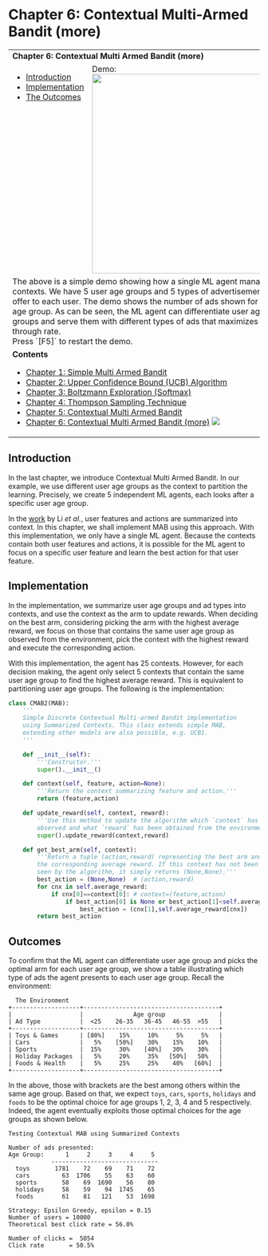 # Chapter 6: Contextual Multi-Armed Bandit (more)

<table>
<tr><td colspan="2"><b>
Chapter 6: Contextual Multi Armed Bandit (more)
</b></td></tr>
<tr>
<td valign="top">
    <ul>
        <li><a href=#intro>Introduction</a></li>
        <li><a href=#codes>Implementation</a></li>
        <li><a href=#outcomes>The Outcomes</a></li>
    </ul>
</td>
<td>
  Demo:<br>
  <img src="https://user-images.githubusercontent.com/51439829/202530268-e0a7aad7-c8b8-46e2-af34-a9b7492a3615.gif" width="400">
</td>
<tr><td colspan="2">
The above is a simple demo showing how a single ML agent manage contexts. We have 5 user age groups and 5 types of advertisements to offer to each user. The demo shows the number of ads shown for each age group. As can be seen, the ML agent can differentiate user age groups and serve them with different types of ads that maximizes click through rate.
<br>
Press `[F5]` to restart the demo.
</td>
<tr><td colspan="2">
<b>Contents</b><br>
<ul>
<li><a href="https://github.com/cfoh/Multi-Armed-Bandit-Example">Chapter 1: Simple Multi Armed Bandit</a></li>
<li><a href="https://github.com/cfoh/Multi-Armed-Bandit-Example/tree/main/ucb">Chapter 2: Upper Confidence Bound (UCB) Algorithm</a></li>
<li><a href="https://github.com/cfoh/Multi-Armed-Bandit-Example/tree/main/smax">Chapter 3: Boltzmann Exploration (Softmax)</a></li>
<li><a href="https://github.com/cfoh/Multi-Armed-Bandit-Example/tree/main/ts">Chapter 4: Thompson Sampling Technique</a></li>
<li><a href="https://github.com/cfoh/Multi-Armed-Bandit-Example/tree/main/cmab">Chapter 5: Contextual Multi Armed Bandit</a></li>
<li><a href="https://github.com/cfoh/Multi-Armed-Bandit-Example/tree/main/cmab2">Chapter 6: Contextual Multi Armed Bandit (more)</a>&nbsp;<img src="https://img.shields.io/badge/This-Chapter-blue"></li>
</ul>
</td></tr>
</table>

## Introduction<a name=intro></a>

In the last chapter, we introduce Contextual Multi Armed Bandit. In our example, we use different user age groups as the context to partition the learning. Precisely, we create 5 independent ML agents, each looks after a specific user age group.

In the [work](https://arxiv.org/pdf/1003.0146.pdf) by Li *et al.*, user features and actions are summarized into context. In this chapter, we shall implement MAB using this approach. With this implementation, we only have a single ML agent. Because the contexts contain both user features and actions, it is possible for the ML agent to focus on a specific user feature and learn the best action for that user feature.

## Implementation<a name=codes></a>

In the implementation, we summarize user age groups and ad types into contexts, and use the context as the arm to update rewards. When deciding on the best arm, considering picking the arm with the highest average reward, we focus on those that contains the same user age group as observed from the environment, pick the context with the highest reward and execute the corresponding action.

With this implementation, the agent has 25 contexts. However, for each decision making, the agent only select 5 contexts that contain the same user age group to find the highest average reward. This is equivalent to partitioning user age groups. The following is the implementation:

```python
class CMAB2(MAB):
    '''
    Simple Discrete Contextual Multi-armed Bandit implementation
    using Summarized Contexts. This class extends simple MAB,
    extending other models are also possible, e.g. UCB1.
    '''

    def __init__(self):
        '''Constructor.'''
        super().__init__()

    def context(self, feature, action=None):
        '''Return the context summarizing feature and action.'''
        return (feature,action)

    def update_reward(self, context, reward):
        '''Use this method to update the algorithm which `context` has been
        observed and what `reward` has been obtained from the environment.'''
        super().update_reward(context,reward)

    def get_best_arm(self, context):
        '''Return a tuple (action,reward) representing the best arm and
        the corresponding average reward. If this context has not been 
        seen by the algorithm, it simply returns (None,None).'''
        best_action = (None,None)  # (action,reward)
        for cnx in self.average_reward:
            if cnx[0]==context[0]: # context=(feature,action)
                if best_action[0] is None or best_action[1]<self.average_reward[cnx]:
                    best_action = (cnx[1],self.average_reward[cnx])
        return best_action
```

## Outcomes<a name=outcomes></a>

To confirm that the ML agent can differentiate user age group and picks the optimal arm for each user age group, we show a table illustrating which type of ads the agent presents to each user age group. Recall the environment:

```
  The Environment
+-------------------+--------------------------------------+
|                   |              Age group               |
| Ad Type           |  <25    26-35   36-45   46-55  >55   |
+-------------------+--------------------------------------+
| Toys & Games      | [80%]    15%     10%     5%     5%   |
| Cars              |   5%    [50%]    30%    15%    10%   |
| Sports            |  15%     30%    [40%]   30%    30%   |
| Holiday Packages  |   5%     20%     35%   [50%]   50%   |
| Foods & Health    |   5%     25%     25%    40%   [60%]  |
+-------------------+--------------------------------------+
```

In the above, those with brackets are the best among others within the same age group. Based on that, we expect `toys`, `cars`, `sports`, `holidays` and `foods` to be the optimal choice for age groups 1, 2, 3, 4 and 5 respectively. Indeed, the agent eventually exploits those optimal choices for the age groups as shown below.

```console
Testing Contextual MAB using Summarized Contexts

Number of ads presented:
Age Group:      1     2     3     4     5
            ------------------------------
  toys       1781    72    69    71    72  
  cars         63  1706    55    63    60  
  sports       58    69  1690    56    80  
  holidays     58    59    94  1745    65  
  foods        61    81   121    53  1698  

Strategy: Epsilon Greedy, epsilon = 0.15
Number of users = 10000
Theoretical best click rate = 56.0%

Number of clicks =  5054
Click rate       = 50.5%
```
